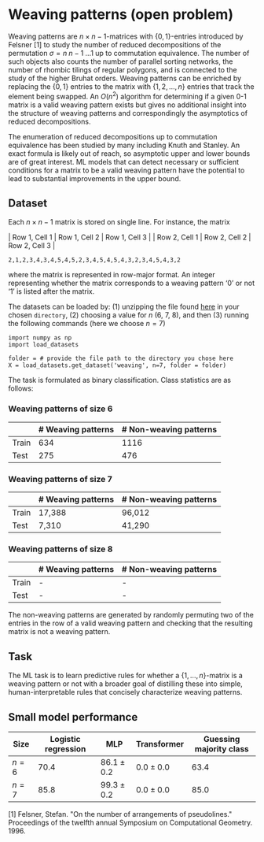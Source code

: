 # Weaving patterns (open problem)

Weaving patterns are $n \times n-1$-matrices with $\{0,1\}$-entries introduced by Felsner \[1\] to study the number of reduced decompositions of the permutation $\sigma = n \; n-1 \; \ldots 1$ up to commutation equivalence. The number of such objects also counts the number of parallel sorting networks, the number of rhombic tilings of regular polygons, and is connected to the study of the higher Bruhat orders. Weaving patterns can be enriched by replacing the $\{0,1\}$ entries to the matrix with $\{1,2,\dots,n\}$ entries that track the element being swapped. An $O(n^2)$ algorithm for determining if a given 0-1 matrix is a valid weaving pattern exists but gives no additional insight into the structure of weaving patterns and correspondingly the asymptotics of reduced decompositions.

The enumeration of reduced decompositions up to commutation equivalence has been studied by many including Knuth and Stanley. An exact formula is likely out of reach, so asymptotic upper and lower bounds are of great interest. ML models that can detect necessary or sufficient conditions for a matrix to be a valid weaving pattern have the potential to lead to substantial improvements in the upper bound.

## Dataset 
Each $n \times n − 1$ matrix is stored on single line. For instance, the matrix

| Row 1, Cell 1 | Row 1, Cell 2 | Row 1, Cell 3 |
| Row 2, Cell 1 | Row 2, Cell 2 | Row 2, Cell 3 |

`2,1,2,3,4,3,4,5,4,5,2,3,4,5,4,5,4,3,2,3,4,5,4,3,2`

where the matrix is represented in row-major format. An integer representing whether the matrix corresponds to a weaving pattern ‘0’ or not ‘1’ is listed after the matrix.

The datasets can be loaded by: (1) unzipping the file found [here](https://drive.google.com/file/d/1HsWuHpTkCOtpyTG2dFH49jzkKIZYwKG8/view?usp=sharing) in your chosen `directory`, (2) choosing a value for $n$ (6, 7, 8), and then (3) running the following commands (here we choose $n = 7$)

```
import numpy as np
import load_datasets 

folder = # provide the file path to the directory you chose here
X = load_datasets.get_dataset('weaving', n=7, folder = folder)
```

The task is formulated as binary classification. Class statistics are as follows:

### Weaving patterns of size $6$
|| # Weaving patterns | # Non-weaving patterns | 
|----------|----------|-----------|
| Train | 634 | 1116 |
| Test  | 275 | 476 |

### Weaving patterns of size $7$
|| # Weaving patterns | # Non-weaving patterns | 
|----------|----------|-----------|
| Train | 17,388 | 96,012 |
| Test  | 7,310 | 41,290 |

### Weaving patterns of size $8$
|| # Weaving patterns | # Non-weaving patterns | 
|----------|----------|-----------|
| Train | - | - |
| Test  | - | - |

The non-weaving patterns are generated by randomly permuting two of the entries in the row of a valid weaving pattern and checking that the resulting matrix is not a weaving pattern.

## Task
The ML task is to learn predictive rules for whether a $\{1,\dots,n\}$-matrix is a weaving pattern or not with a broader goal of distilling these into simple, human-interpretable rules that concisely characterize weaving patterns.

## Small model performance

| Size | Logistic regression | MLP | Transformer | Guessing majority class | 
|----------|----------|-----------|------------|------------|
| $n= 6$ | $70.4$ | $86.1 \pm 0.2$ | $0.0 \pm 0.0$| $63.4$ |
| $n= 7$ | $85.8$ | $99.3 \pm 0.2$ | $0.0 \pm 0.0$| $85.0$ |

\[1\] Felsner, Stefan. "On the number of arrangements of pseudolines." Proceedings of the twelfth annual Symposium on Computational Geometry. 1996.
